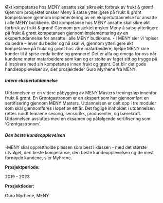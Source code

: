 Økt kompetanse hos MENY ansatte skal sikre økt forbruk av frukt & grønt! Gjennom prosjektet ønsker Meny å satse ytterligere på frukt & grønt kompetansen gjennom implementering av en ekspertutdannelse for ansatte i alle MENY butikkene. Økt kompetanse hos MENY ansatte skal sikre økt forbruk av frukt & grønt! Gjennom prosjektet ønsker Meny å satse ytterligere på frukt & grønt kompetansen gjennom implementering av en ekspertutdannelse for ansatte i alle MENY butikkene. \- I MENY sier vi ‘spiser du bedre – lever du bedre’ og nå skal vi, gjennom ytterligere økt kompetanse på frukt og grønt hos våre matarbeidere, hjelpe MENY sine kunder til å spise enda bedre og grønnere! Det er alfa og omega for oss når kundene møter matarbeidere som kan og er stolte av faget sitt og trygge på å inspirere med sin kompetanse innen frukt og grønt. Det blir det gode handleopplevelser av, sier prosjektleder Guro Myrhene fra MENY. 

##### Intern ekspertutdannelse

Utdannelsen er en videre påbygging av MENY Masters treningsløp innenfor frukt & grønt. En Grøntgastronom er en ekspert som har gjennomført en sertifisering gjennom MENY Masters. Utdannelsen er delt opp i tre moduler som skal gjennomføres i løpet av ett år. Det faglige innholdet i utdannelsen rettes rundt temaene sesong, sensorikk, produsenter, og bærekraft. Utdannelsen avsluttes med en eksamen og påfølgende sertifisering som ‘Grøntgastronom’.

##### Den beste kundeopplevelsen

\-MENY skal opprettholde plassen som best i klassen - med det største utvalget, den beste kompetanse, den beste kundeopplevelsen og de mest fornøyde kundene, sier Myhrene.

**Prosjektperiode:**

 2019 - 2023

**Prosjektleder:**

 Guro Myrhene, MENY